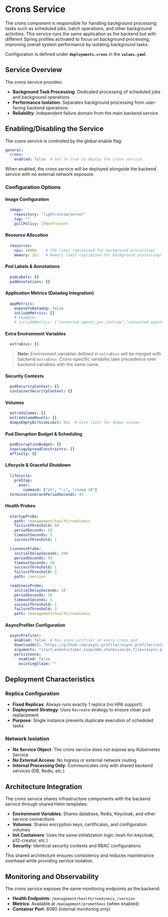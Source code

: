# Crons Service

The crons component is responsible for handling background processing tasks such as scheduled jobs, batch operations, and other background activities. This service runs the same application as the backend but with different Spring profiles activated to focus on background processing, improving overall system performance by isolating background tasks.

Configuration is defined under **`deployments.crons`** in the **`values.yaml`**

## Service Overview

The crons service provides:
- **Background Task Processing**: Dedicated processing of scheduled jobs and background operations
- **Performance Isolation**: Separates background processing from user-facing backend operations
- **Reliability**: Independent failure domain from the main backend service

## Enabling/Disabling the Service

The crons service is controlled by the global enable flag:

```yaml
general:
  crons:
    enabled: false  # Set to true to deploy the crons service
```

When enabled, the crons service will be deployed alongside the backend service with no external network exposure.

### Configuration Options

#### Image Configuration

```yaml
  image:
    repository: "lightruncom/server"
    tag: ""
    pullPolicy: IfNotPresent
```

#### Resource Allocation

```yaml
  resources:
    cpu: 1000m    # CPU limit (optimized for background processing)
    memory: 2Gi   # Memory limit (optimized for background processing)
```

#### Pod Labels & Annotations

```yaml
  podLabels: {}
  podAnnotations: {}
```

#### Application Metrics (Datadog Integration)

```yaml
  appMetrics:
    exposeToDatadog: false
    includeMetrics: []
    # Example:
    # includeMetrics: ["connected_agents_per_runtime","connected_agents_total","actions_count_active_total","companies_count_total"]
```

#### Extra Environment Variables

```yaml
  extraEnvs: []
```

> **Note:** Environment variables defined in `extraEnvs` will be merged with backend `extraEnvs`. Crons-specific variables take precedence over backend variables with the same name.

#### Security Contexts

```yaml
  podSecurityContext: {}
  containerSecurityContext: {}
```

#### Volumes 

```yaml
  extraVolumes: []
  extraVolumeMounts: []
  dumpsEmptyDirSizeLimit: 5Gi  # Size limit for dumps volume
```

#### Pod Disruption Budget & Scheduling

```yaml
  podDisruptionBudget: {}
  topologySpreadConstraints: []
  affinity: {}
```

#### Lifecycle & Graceful Shutdown

```yaml
  lifecycle:
    preStop:
      exec:
        command: ["sh", "-c", "sleep 10"]
  terminationGracePeriodSeconds: 45
```

#### Health Probes

```yaml
  startupProbe:
    path: /management/health/readiness
    failureThreshold: 60
    periodSeconds: 10
    timeoutSeconds: 5
    successThreshold: 1

  livenessProbe:
    initialDelaySeconds: 200
    periodSeconds: 50
    timeoutSeconds: 30
    successThreshold: 1
    failureThreshold: 3
    path: /version

  readinessProbe:
    initialDelaySeconds: 10
    periodSeconds: 10
    timeoutSeconds: 5
    successThreshold: 1
    failureThreshold: 3
    path: /management/health/readiness
```

#### AsyncProfiler Configuration

```yaml
  asyncProfiler:
    enabled: false  # Run async-profiler on every crons pod
    downloadUrl: "https://github.com/async-profiler/async-profiler/releases/download/v3.0/async-profiler-3.0-linux-x64.tar.gz"
    arguments: "start,event=ctimer,loop=10m,chunksize=1m,file=/async-profiler-tmp/profile-%t.jfr,log=/tmp/asyncprofiler.log"
    persistence:
      enabled: false
      existingClaim: ""
```

## Deployment Characteristics

### Replica Configuration
- **Fixed Replicas**: Always runs exactly 1 replica (no HPA support)
- **Deployment Strategy**: Uses `Recreate` strategy to ensure clean pod replacement
- **Purpose**: Single instance prevents duplicate execution of scheduled tasks

### Network Isolation
- **No Service Object**: The crons service does not expose any Kubernetes Service
- **No External Access**: No Ingress or external network routing
- **Internal Processing Only**: Communicates only with shared backend services (DB, Redis, etc.)

## Architecture Integration

The crons service shares infrastructure components with the backend service through shared Helm templates:

- **Environment Variables**: Shares database, Redis, Keycloak, and other service connections
- **Volumes**: Shares encryption keys, certificates, and configuration volumes
- **Init Containers**: Uses the same initialization logic (wait-for-keycloak, p12-creator, etc.)
- **Security**: Identical security contexts and RBAC configurations

This shared architecture ensures consistency and reduces maintenance overhead while providing service isolation.

## Monitoring and Observability

The crons service exposes the same monitoring endpoints as the backend:
- **Health Endpoints**: `/management/health/readiness`, `/version`
- **Metrics**: Available at `/management/prometheus` (when enabled)
- **Container Port**: 8080 (internal monitoring only)